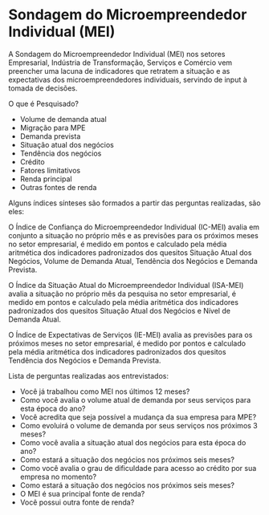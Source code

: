 # Sondagem do Microempreendedor Individual (MEI)

A Sondagem do Microempreendedor Individual (MEI) nos setores Empresarial, Indústria de Transformação, Serviços e Comércio vem preencher uma lacuna de indicadores que retratem a situação e as expectativas dos microempreendedores individuais, servindo de input à tomada de decisões.

O que é Pesquisado?

- Volume de demanda atual
- Migração para MPE
- Demanda prevista
- Situação atual dos negócios
- Tendência dos negócios
- Crédito 
- Fatores limitativos 
- Renda principal
- Outras fontes de renda

Alguns índices sínteses são formados a partir das perguntas realizadas, são eles:

O Índice de Confiança do Microempreendedor Individual (IC-MEI) avalia em conjunto a situação no próprio mês e as previsões para os próximos meses no setor empresarial, é medido em pontos e calculado pela média aritmética dos indicadores padronizados dos quesitos Situação Atual dos Negócios, Volume de Demanda Atual, Tendência dos Negócios e Demanda Prevista. 

O Índice da Situação Atual do Microempreendedor Individual (ISA-MEI) avalia a situação no próprio mês da pesquisa no setor empresarial, é medido em pontos e calculado pela média aritmética dos indicadores padronizados dos quesitos Situação Atual dos Negócios e Nível de Demanda Atual. 

O Índice de Expectativas de Serviços (IE-MEI) avalia as previsões para os próximos meses no setor empresarial, é medido por pontos e calculado pela média aritmética dos indicadores padronizados dos quesitos Tendência dos Negócios e Demanda Prevista. 

Lista de perguntas realizadas aos entrevistados: 

- Você já trabalhou como MEI nos últimos 12 meses?
- Como você avalia o volume atual de demanda por seus serviços para esta época do ano?
- Você acredita que seja possível a mudança da sua empresa para MPE?
- Como evoluirá o volume de demanda por seus serviços nos próximos 3 meses?
- Como você avalia a situação atual dos negócios para esta época do ano?
- Como estará a situação dos negócios nos próximos seis meses?
- Como você avalia o grau de dificuldade para acesso ao crédito por sua empresa no momento?
- Como estará a situação dos negócios nos próximos seis meses?
- O MEI é sua principal fonte de renda?
- Você possui outra fonte de renda?


